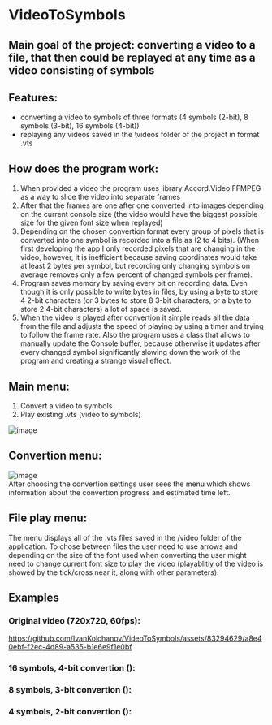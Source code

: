 # VideoToSymbols
## Main goal of the project: converting a video to a file, that then could be replayed at any time as a video consisting of symbols
## Features:
  - converting a video to symbols of three formats (4 symbols (2-bit), 8 symbols (3-bit), 16 symbols (4-bit))
  - replaying any videos saved in the \\videos folder of the project in format .vts

## How does the program work:
  1. When provided a video the program uses library Accord.Video.FFMPEG as a way to slice the video into separate frames
  2. After that the frames are one after one converted into images depending on the current console size (the video would have the biggest possible size for the given font size when replayed)
  3. Depending on the chosen convertion format every group of pixels that is converted into one symbol is recorded into a file as (2 to 4 bits). (When first developing the app I only recorded pixels that are changing in the video, however, it is inefficient because saving coordinates would take at least 2 bytes per symbol, but recording only changing symbols on average removes only a few percent of changed symbols per frame).
  4. Program saves memory by saving every bit on recording data. Even though it is only possible to write bytes in files, by using a byte to store 4 2-bit characters (or 3 bytes to store 8 3-bit characters, or a byte to store 2 4-bit characters) a lot of space is saved.
  5. When the video is played after convertion it simple reads all the data from the file and adjusts the speed of playing by using a timer and trying to follow the frame rate. Also the program uses a class that allows to manually update the Console buffer, because otherwise it updates after every changed symbol significantly slowing down the work of the program and creating a strange visual effect.

## Main menu:
  1. Convert a video to symbols
  2. Play existing .vts (video to symbols) <br>

![image](https://github.com/IvanKolchanov/VideoToSymbols/assets/83294629/bba958ab-dc57-4660-996c-1353d5b6bb19)

## Convertion menu: <br>
![image](https://github.com/IvanKolchanov/VideoToSymbols/assets/83294629/e8721e9a-3e7e-471d-b24a-db23e6ace822) <br>
After choosing the convertion settings user sees the menu which shows information about the convertion progress and estimated time left. 

## File play menu:
The menu displays all of the .vts files saved in the /video folder of the application. To chose between files the user need to use arrows and depending on the size of the font used when converting the user might need to change current font size to play the video (playablitiy of the video is showed by the tick/cross near it, along with other parameters).

## Examples
### Original video (720x720, 60fps): <br>
https://github.com/IvanKolchanov/VideoToSymbols/assets/83294629/a8e40ebf-f2ec-4d89-a535-b1e6e9f1e0bf
### 16 symbols, 4-bit convertion ():

### 8 symbols, 3-bit convertion ():

### 4 symbols, 2-bit convertion ():





